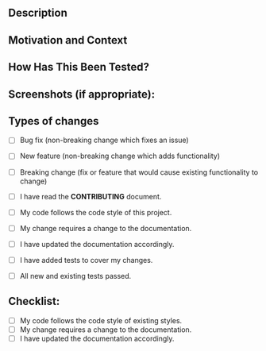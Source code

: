 <!--- Provide a general summary of your changes in the Title above -->

## Description
<!--- Describe your changes in detail -->

## Motivation and Context
<!--- What issue or task does it solve? -->
<!--- If it fixes an open issue, please link to the issue here. -->

## How Has This Been Tested?
<!--- Please describe in detail how you tested your changes. -->
<!--- Include details of your testing environment, and the tests you ran to -->
<!--- see how your change affects other areas of the code, etc. -->

## Screenshots (if appropriate):

## Types of changes
<!--- What types of changes does your code introduce? Put an `x` in all the boxes that apply: -->
- [ ] Bug fix (non-breaking change which fixes an issue)
- [ ] New feature (non-breaking change which adds functionality)
- [ ] Breaking change (fix or feature that would cause existing functionality to change)
- [ ] I have read the **CONTRIBUTING** document.
- [ ] My code follows the code style of this project.
- [ ] My change requires a change to the documentation.
- [ ] I have updated the documentation accordingly.
- [ ] I have added tests to cover my changes.
- [ ] All new and existing tests passed.


## Checklist:
<!--- Go over all the following points, and put an `x` in all the boxes that apply. -->
- [ ] My code follows the code style of existing styles.
- [ ] My change requires a change to the documentation.
- [ ] I have updated the documentation accordingly.

